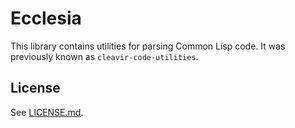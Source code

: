 # Ecclesia

This library contains utilities for parsing Common Lisp code. It was previously known as `cleavir-code-utilities`.

## License

See [LICENSE.md](LICENSE.md).
